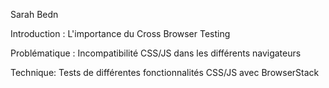 Sarah Bedn

Introduction : L'importance du Cross Browser Testing

Problématique : Incompatibilité CSS/JS dans les différents navigateurs

Technique: Tests de différentes fonctionnalités CSS/JS avec BrowserStack 

